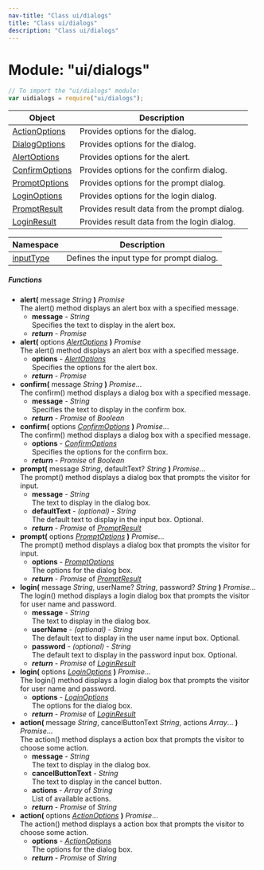 ```yaml
---
nav-title: "Class ui/dialogs"
title: "Class ui/dialogs"
description: "Class ui/dialogs"
---
```

# Module: "ui/dialogs"

``` JavaScript
// To import the "ui/dialogs" module:
var uidialogs = require("ui/dialogs");
```

Object | Description
------|------------
[ActionOptions](../../ui/dialogs/ActionOptions.md) | Provides options for the dialog.
[DialogOptions](../../ui/dialogs/DialogOptions.md) | Provides options for the dialog.
[AlertOptions](../../ui/dialogs/AlertOptions.md) | Provides options for the alert.
[ConfirmOptions](../../ui/dialogs/ConfirmOptions.md) | Provides options for the confirm dialog.
[PromptOptions](../../ui/dialogs/PromptOptions.md) | Provides options for the prompt dialog.
[LoginOptions](../../ui/dialogs/LoginOptions.md) | Provides options for the login dialog.
[PromptResult](../../ui/dialogs/PromptResult.md) | Provides result data from the prompt dialog.
[LoginResult](../../ui/dialogs/LoginResult.md) | Provides result data from the login dialog.

Namespace | Description
------|------------
[inputType](../../ui/dialogs/inputType/) | Defines the input type for prompt dialog.

##### Functions
 - **alert(** message _String_ **)** _Promise_  
     The alert() method displays an alert box with a specified message.
   - **message** - _String_  
     Specifies the text to display in the alert box.
   - _**return**_ - _Promise_
 - **alert(** options [_AlertOptions_](../../ui/dialogs/AlertOptions.md) **)** _Promise_  
     The alert() method displays an alert box with a specified message.
   - **options** - [_AlertOptions_](../../ui/dialogs/AlertOptions.md)  
     Specifies the options for the alert box.
   - _**return**_ - _Promise_
 - **confirm(** message _String_ **)** _Promise_...  
     The confirm() method displays a dialog box with a specified message.
   - **message** - _String_  
     Specifies the text to display in the confirm box.
   - _**return**_ - _Promise_ of _Boolean_
 - **confirm(** options [_ConfirmOptions_](../../ui/dialogs/ConfirmOptions.md) **)** _Promise_...  
     The confirm() method displays a dialog box with a specified message.
   - **options** - [_ConfirmOptions_](../../ui/dialogs/ConfirmOptions.md)  
     Specifies the options for the confirm box.
   - _**return**_ - _Promise_ of _Boolean_
 - **prompt(** message _String_, defaultText? _String_ **)** _Promise_...  
     The prompt() method displays a dialog box that prompts the visitor for input.
   - **message** - _String_  
     The text to display in the dialog box.
   - **defaultText** - _(optional)_ - _String_  
     The default text to display in the input box. Optional.
   - _**return**_ - _Promise_ of [_PromptResult_](../../ui/dialogs/PromptResult.md)
 - **prompt(** options [_PromptOptions_](../../ui/dialogs/PromptOptions.md) **)** _Promise_...  
     The prompt() method displays a dialog box that prompts the visitor for input.
   - **options** - [_PromptOptions_](../../ui/dialogs/PromptOptions.md)  
     The options for the dialog box. 
   - _**return**_ - _Promise_ of [_PromptResult_](../../ui/dialogs/PromptResult.md)
 - **login(** message _String_, userName? _String_, password? _String_ **)** _Promise_...  
     The login() method displays a login dialog box that prompts the visitor for user name and password.
   - **message** - _String_  
     The text to display in the dialog box.
   - **userName** - _(optional)_ - _String_  
     The default text to display in the user name input box. Optional.
   - **password** - _(optional)_ - _String_  
     The default text to display in the password input box. Optional.
   - _**return**_ - _Promise_ of [_LoginResult_](../../ui/dialogs/LoginResult.md)
 - **login(** options [_LoginOptions_](../../ui/dialogs/LoginOptions.md) **)** _Promise_...  
     The login() method displays a login dialog box that prompts the visitor for user name and password.
   - **options** - [_LoginOptions_](../../ui/dialogs/LoginOptions.md)  
     The options for the dialog box. 
   - _**return**_ - _Promise_ of [_LoginResult_](../../ui/dialogs/LoginResult.md)
 - **action(** message _String_, cancelButtonText _String_, actions _Array_... **)** _Promise_...  
     The action() method displays a action box that prompts the visitor to choose some action.
   - **message** - _String_  
     The text to display in the dialog box.
   - **cancelButtonText** - _String_  
     The text to display in the cancel button.
   - **actions** - _Array_ of _String_  
     List of available actions.
   - _**return**_ - _Promise_ of _String_
 - **action(** options [_ActionOptions_](../../ui/dialogs/ActionOptions.md) **)** _Promise_...  
     The action() method displays a action box that prompts the visitor to choose some action.
   - **options** - [_ActionOptions_](../../ui/dialogs/ActionOptions.md)  
     The options for the dialog box. 
   - _**return**_ - _Promise_ of _String_